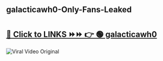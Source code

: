 
 ## galacticawh0-Only-Fans-Leaked

# <h2><a href="https://clipsfans.com/galacticawh0&ref=git">🔗 Click to LINKS ⏩⏩ 👉 🟢 galacticawh0 </a></h2>

<a href="https://clipsfans.com/galacticawh0&ref=git" rel="nofollow" data-target="animated-image.originalLink"><img src="https://i.ibb.co.com/xMMVF88/686577567.gif" alt="Viral Video Original" style="max-width: 100%; display: inline-block;" data-target="animated-image.originalImage"></a>
